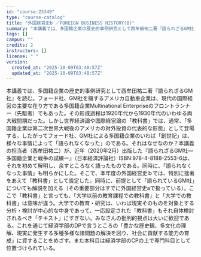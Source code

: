 ```yaml
---
id: "course:23349"
type: "course-catalog"
title: "外国経営史b ／FOREIGN BUSINESS HISTORY(B)"
summary: "本講義では、多国籍企業の歴史的事例研究として西牟田祐二著『語られざるGM社』を読む。フォード社、GM社を擁するアメリカ自動車企業は、現代の国際経営の主要な在り方である多国籍企業Multinational Enterpriseのフロントランナ…"
tags: []
campus: ""
credits: 2
instructors: []
license: " "
version:
  created_at: "2025-10-09T03:48:57Z"
  updated_at: "2025-10-09T03:48:57Z"
---
```


本講義では、多国籍企業の歴史的事例研究として西牟田祐二著『語られざるGM社』を読む。フォード社、GM社を擁するアメリカ自動車企業は、現代の国際経営の主要な在り方である多国籍企業Multinational Enterpriseのフロントランナー（先駆者）でもあった。その形成過程は1920年代から1930年代のいわゆる両大戦間期だった。しかし世界経済論や国際経営論の「教科書」では、通常、「多国籍企業は第二次世界大戦後のアメリカの対外投資の代表的な形態」として登場する。したがってフォード社、GM社による多国籍企業のいわば「創世記」は、様々な事情によって「語られなくなった」のである。それはなぜなのか？本講義の担当者（西牟田祐二）が、近年（2020年2月）出版した『語られざるGM社―多国籍企業と戦争の試練ー』（日本経済評論社）ISBN:978-4-8188-2553-6は、それを初めて解明し、余すところなく語ったものである。同時に、「語られなくなった事情」も明らかにした。そこで、本年度の外国経営史ｂでは、特別に拙著をあえて「教科書」として設定した。同時に、前提として「語られているGM社」についても解説を加える（その重要部分はすでに外国経営史aで扱っている）。ここで「教科書」と言っても、「大学以前の教育課程での教科書」と「大学での教科書」は意味が違う。大学での教育・研究は、いわば現実そのものを対象とする分析・検討が中心的な中身であって、一応設定された「教科書」もそれ自体検討されるべき「テキスト」にすぎない。みなさんの批判的視点は大いに歓迎である。これを通じて経済学部のDPで言うところの「豊かな歴史観、多文化の理解、現実に発生する多種多様な諸問題の解決を図り、社会に貢献する能力の育成」に資することをめざす。また本科目は経済学部のCPの上で専門科目として位置づけられている。
